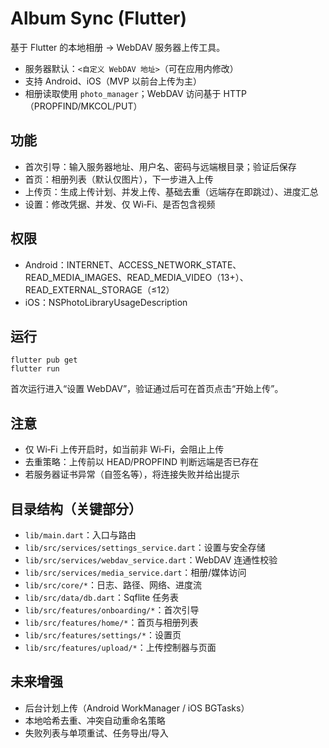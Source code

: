 # Album Sync (Flutter)

基于 Flutter 的本地相册 → WebDAV 服务器上传工具。

- 服务器默认：`<自定义 WebDAV 地址>`（可在应用内修改）
- 支持 Android、iOS（MVP 以前台上传为主）
- 相册读取使用 `photo_manager`；WebDAV 访问基于 HTTP（PROPFIND/MKCOL/PUT）

## 功能
- 首次引导：输入服务器地址、用户名、密码与远端根目录；验证后保存
- 首页：相册列表（默认仅图片），下一步进入上传
- 上传页：生成上传计划、并发上传、基础去重（远端存在即跳过）、进度汇总
- 设置：修改凭据、并发、仅 Wi‑Fi、是否包含视频

## 权限
- Android：INTERNET、ACCESS_NETWORK_STATE、READ_MEDIA_IMAGES、READ_MEDIA_VIDEO（13+）、READ_EXTERNAL_STORAGE（≤12）
- iOS：NSPhotoLibraryUsageDescription

## 运行
```
flutter pub get
flutter run
```

首次运行进入“设置 WebDAV”，验证通过后可在首页点击“开始上传”。

## 注意
- 仅 Wi‑Fi 上传开启时，如当前非 Wi‑Fi，会阻止上传
- 去重策略：上传前以 HEAD/PROPFIND 判断远端是否已存在
- 若服务器证书异常（自签名等），将连接失败并给出提示

## 目录结构（关键部分）
- `lib/main.dart`：入口与路由
- `lib/src/services/settings_service.dart`：设置与安全存储
- `lib/src/services/webdav_service.dart`：WebDAV 连通性校验
- `lib/src/services/media_service.dart`：相册/媒体访问
- `lib/src/core/*`：日志、路径、网络、进度流
- `lib/src/data/db.dart`：Sqflite 任务表
- `lib/src/features/onboarding/*`：首次引导
- `lib/src/features/home/*`：首页与相册列表
- `lib/src/features/settings/*`：设置页
- `lib/src/features/upload/*`：上传控制器与页面

## 未来增强
- 后台计划上传（Android WorkManager / iOS BGTasks）
- 本地哈希去重、冲突自动重命名策略
- 失败列表与单项重试、任务导出/导入
